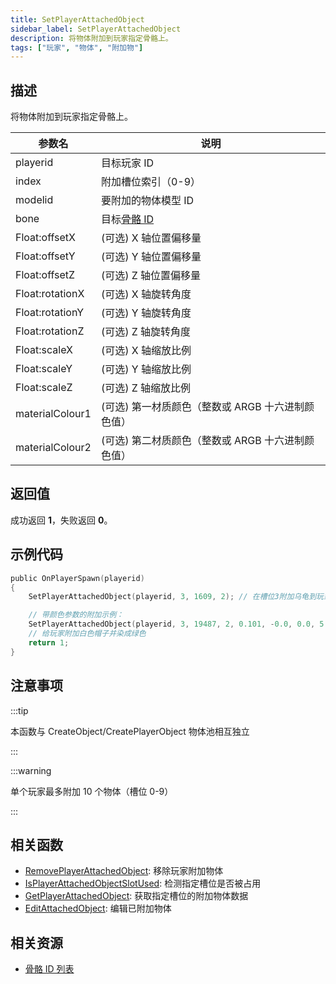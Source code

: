 ```yaml
---
title: SetPlayerAttachedObject
sidebar_label: SetPlayerAttachedObject
description: 将物体附加到玩家指定骨骼上。
tags: ["玩家", "物体", "附加物"]
---
```


## 描述

将物体附加到玩家指定骨骼上。

| 参数名          | 说明                                              |
| --------------- | ------------------------------------------------- |
| playerid        | 目标玩家 ID                                       |
| index           | 附加槽位索引（0-9）                               |
| modelid         | 要附加的物体模型 ID                               |
| bone            | 目标[骨骼 ID](../resources/boneid)                |
| Float:offsetX   | (可选) X 轴位置偏移量                             |
| Float:offsetY   | (可选) Y 轴位置偏移量                             |
| Float:offsetZ   | (可选) Z 轴位置偏移量                             |
| Float:rotationX | (可选) X 轴旋转角度                               |
| Float:rotationY | (可选) Y 轴旋转角度                               |
| Float:rotationZ | (可选) Z 轴旋转角度                               |
| Float:scaleX    | (可选) X 轴缩放比例                               |
| Float:scaleY    | (可选) Y 轴缩放比例                               |
| Float:scaleZ    | (可选) Z 轴缩放比例                               |
| materialColour1 | (可选) 第一材质颜色（整数或 ARGB 十六进制颜色值） |
| materialColour2 | (可选) 第二材质颜色（整数或 ARGB 十六进制颜色值） |

## 返回值

成功返回 **1**，失败返回 **0**。

## 示例代码

```c
public OnPlayerSpawn(playerid)
{
    SetPlayerAttachedObject(playerid, 3, 1609, 2); // 在槽位3附加乌龟到玩家头部

    // 带颜色参数的附加示例：
    SetPlayerAttachedObject(playerid, 3, 19487, 2, 0.101, -0.0, 0.0, 5.50, 84.60, 83.7, 1.0, 1.0, 1.0, 0xFF00FF00);
    // 给玩家附加白色帽子并染成绿色
    return 1;
}
```

## 注意事项

:::tip

本函数与 CreateObject/CreatePlayerObject 物体池相互独立

:::

:::warning

单个玩家最多附加 10 个物体（槽位 0-9）

:::

## 相关函数

- [RemovePlayerAttachedObject](RemovePlayerAttachedObject): 移除玩家附加物体
- [IsPlayerAttachedObjectSlotUsed](IsPlayerAttachedObjectSlotUsed): 检测指定槽位是否被占用
- [GetPlayerAttachedObject](GetPlayerAttachedObject): 获取指定槽位的附加物体数据
- [EditAttachedObject](EditAttachedObject): 编辑已附加物体

## 相关资源

- [骨骼 ID 列表](../resources/boneid)
